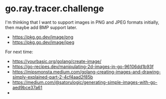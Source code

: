 # go.ray.tracer.challenge

I'm thinking that I want to support images in PNG and JPEG formats initially, then maybe add BMP support later.
- https://pkg.go.dev/image/png
- https://pkg.go.dev/image/jpeg

For next time:
- https://yourbasic.org/golang/create-image/
- https://go-recipes.dev/manipulating-2d-images-in-go-96106dd1b93f
- https://mipsmonsta.medium.com/golang-creating-images-and-drawing-simply-explained-part-2-4cf4aad2f85b
- https://medium.com/@satorulogic/generating-simple-images-with-go-aed9bce37a61
- 